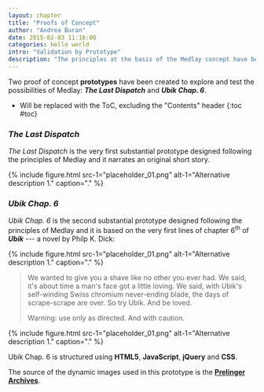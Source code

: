 ```yaml
---
layout: chapter
title: "Proofs of Concept"
author: "Andrea Buran"
date: 2015-02-03 11:16:00
categories: hello world
intro: "Validation by Prototype"
description: "The principles at the basis of the Medlay concept have been validated in two proof of concept prototypes: The Last Dispatch and Ubik Chap. 6."
---
```


Two proof of concept **prototypes** have been created to explore and test the possibilities of Medlay: ***The Last Dispatch*** and ***Ubik Chap. 6***.

+ Will be replaced with the ToC, excluding the "Contents" header
{:toc #toc}

### *The Last Dispatch*

*The Last Dispatch* is the very first substantial prototype designed following the principles of Medlay and it narrates an original short story.

{% include figure.html src-1="placeholder_01.png" alt-1="Alternative description 1." caption="." %}

### *Ubik Chap. 6*

*Ubik Chap. 6* is the second substantial prototype designed following the principles of Medlay and it is based on the very first lines of chapter 6<sup>th</sup> of ***Ubik*** --- a novel by Philp K. Dick:

{% include figure.html src-1="placeholder_01.png" alt-1="Alternative description 1." caption="." %}

> We wanted to give you a shave like no other you ever had. We said, it's about time a man's face got a little loving. We said, with Ubik's self-winding Swiss chromium never-ending blade, the days of scrape-scrape are over. So try Ubik. And be loved.
> 
> Warning: use only as directed. And with caution.

{% include figure.html src-1="placeholder_01.png" alt-1="Alternative description 1." caption="." %}

Ubik Chap. 6 is structured using **HTML5**, **JavaScript**, **jQuery** and **CSS**.

The source of the dynamic images used in this prototype is the **[Prelinger Archives](https://archive.org/details/prelinger "The Prelinger Archives")**.